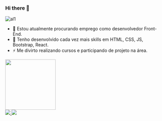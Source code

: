 ### Hi there 👋

![al1](https://user-images.githubusercontent.com/115246440/217679418-562755a5-a989-44e8-b8e7-2c671b605ab3.gif)


- 🔭 Estou atualmente procurando emprego como desenvolvedor Front-End.
- 🌱 Tenho desenvolvido cada vez mais skills em HTML, CSS, JS, Bootstrap, React.  
- ⚡ Me divirto realizando cursos e participando de projeto na área.

<img height="160em" src="https://github-readme-stats.vercel.app/api/top-langs/?username=samyrvictor&layout=compact&langs_count=16&theme=dracula" />

<div>
  <a href="mailto:samyr.midia1234@gmail.com" >
  <img src="https://img.shields.io/badge/Gmail-D14836?style=for-the-badge&logo=gmail&logoColor=white" />
  </a>
  <a href="https://www.linkedin.com/in/samyr-victor-dev/" >
    <img src="https://img.shields.io/badge/LinkedIn-0077B5?style=for-the-badge&logo=linkedin&logoColor=white" />
  </a>
</div>
